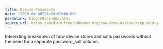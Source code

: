 ```yaml
---
title: Devise Passwords
date: "2019-04-08T23:59:00+00:00"
permalink: blog/s9c/index.html
source_url: https://medium.freecodecamp.org/how-does-devise-keep-your-passwords-safe-d367f6e816eb
---
```


Interesting breakdown of how device stores and salts passwords without the need for a separate password_salt column.
